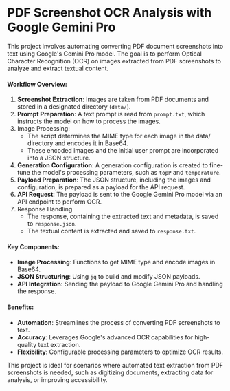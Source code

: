 # PDF Screenshot OCR Analysis with Google Gemini Pro

This project involves automating converting PDF document screenshots into text using Google's Gemini Pro model. The goal is to perform Optical Character Recognition (OCR) on images extracted from PDF screenshots to analyze and extract textual content.

#### Workflow Overview:

1. **Screenshot Extraction**: Images are taken from PDF documents and stored in a designated directory (`data/`).
2. **Prompt Preparation**: A text prompt is read from `prompt.txt`, which instructs the model on how to process the images.
3. Image Processing:
   - The script determines the MIME type for each image in the data/ directory and encodes it in Base64.
   - These encoded images and the initial user prompt are incorporated into a JSON structure.
4. **Generation Configuration**: A generation configuration is created to fine-tune the model's processing parameters, such as `topP` and `temperature`.
5. **Payload Preparation**: The JSON structure, including the images and configuration, is prepared as a payload for the API request.
6. **API Request**: The payload is sent to the Google Gemini Pro model via an API endpoint to perform OCR.
7. Response Handling
   - The response, containing the extracted text and metadata, is saved to `response.json`.
   - The textual content is extracted and saved to `response.txt`.

#### Key Components:

- **Image Processing**: Functions to get MIME type and encode images in Base64.
- **JSON Structuring**: Using `jq` to build and modify JSON payloads.
- **API Integration**: Sending the payload to Google Gemini Pro and handling the response.

#### Benefits:

- **Automation**: Streamlines the process of converting PDF screenshots to text.
- **Accuracy**: Leverages Google's advanced OCR capabilities for high-quality text extraction.
- **Flexibility**: Configurable processing parameters to optimize OCR results.

This project is ideal for scenarios where automated text extraction from PDF screenshots is needed, such as digitizing documents, extracting data for analysis, or improving accessibility.
